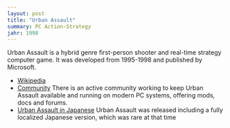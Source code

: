 ```yaml
---
layout: post
title: "Urban Assault"
summary: PC Action-Strategy
jahr: 1998
---
```


Urban Assault is a hybrid genre first-person shooter and real-time strategy computer game. It was developed from 1995-1998 and published by Microsoft. 

* [Wikipedia](https://en.wikipedia.org/wiki/Urban_Assault)
* [Community](https://forums.metropolisdawn.com/index.php) There is an active community working to keep Urban Assault available and running on modern PC systems, offering mods, docs and forums.
* [Urban Assault in Japanese](https://www.nicovideo.jp/watch/sm28129507) Urban Assault was released including a fully localized Japanese version, which was rare at that time
